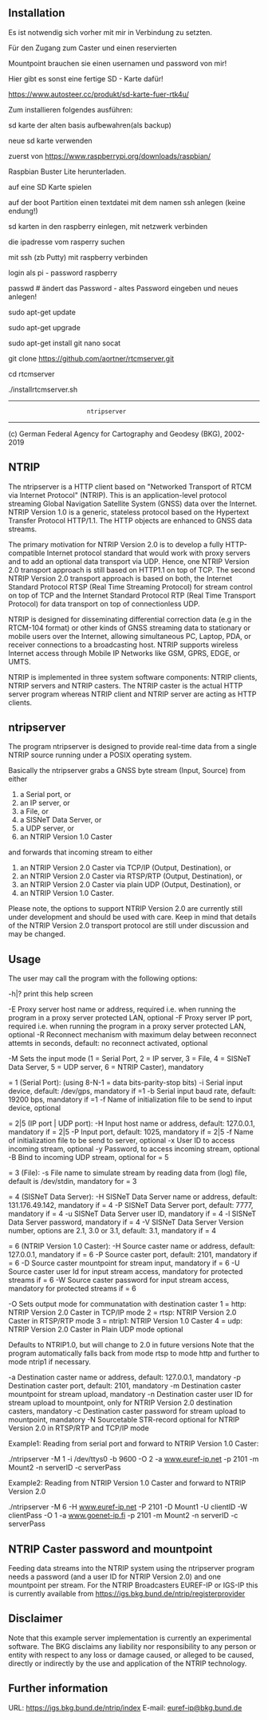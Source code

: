
Installation
------------

Es ist notwendig sich vorher mit mir in Verbindung zu setzten. 

Für den Zugang zum Caster und einen reservierten

Mountpoint brauchen sie einen usernamen und password von mir!

Hier gibt es sonst eine fertige SD - Karte dafür!

https://www.autosteer.cc/produkt/sd-karte-fuer-rtk4u/



Zum installieren folgendes ausführen:

sd karte der alten basis aufbewahren(als backup)

neue sd karte verwenden

zuerst von https://www.raspberrypi.org/downloads/raspbian/

Raspbian Buster Lite herunterladen. 

auf eine SD Karte spielen

auf der boot Partition einen textdatei mit dem namen ssh anlegen (keine endung!)

sd karten in den raspberry einlegen, mit netzwerk verbinden

die ipadresse vom rasperry suchen

mit ssh (zb Putty) mit raspberry verbinden

login als pi - password raspberry

passwd   # ändert das Password - altes Password eingeben und neues anlegen!

sudo apt-get update

sudo apt-get upgrade

sudo apt-get install git nano socat

 git clone https://github.com/aortner/rtcmserver.git


cd rtcmserver

./installrtcmserver.sh


----------------------------------------------------------------------
                          ntripserver
----------------------------------------------------------------------

(c) German Federal Agency for Cartography and Geodesy (BKG), 2002-2019


NTRIP
-----
The ntripserver is a HTTP client based on "Networked Transport of 
RTCM via Internet Protocol" (NTRIP). This is an application-level 
protocol streaming Global Navigation Satellite System (GNSS) data 
over the Internet. 
NTRIP Version 1.0 is a generic, stateless protocol based on the 
Hypertext Transfer Protocol HTTP/1.1. The HTTP objects are 
enhanced to GNSS data streams.

The primary motivation for NTRIP Version 2.0 is to develop a fully
HTTP-compatible Internet protocol standard that would work with proxy
servers and to add an optional data transport via UDP. Hence, one
NTRIP Version 2.0 transport approach is still based on HTTP1.1 on top
of TCP. The second NTRIP Version 2.0 transport approach is based on
both, the Internet Standard Protocol RTSP (Real Time Streaming Protocol)
for stream control on top of TCP and the Internet Standard Protocol RTP
(Real Time Transport Protocol) for data transport on top of
connectionless UDP.

NTRIP is designed for disseminating differential correction data 
(e.g in the RTCM-104 format) or other kinds of GNSS streaming data to
stationary or mobile users over the Internet, allowing simultaneous
PC, Laptop, PDA, or receiver connections to a broadcasting host. NTRIP
supports wireless Internet access through Mobile IP Networks like GSM,
GPRS, EDGE, or UMTS.

NTRIP is implemented in three system software components:
NTRIP clients, NTRIP servers and NTRIP casters. The NTRIP caster is the
actual HTTP server program whereas NTRIP client and NTRIP server are
acting as HTTP clients.


ntripserver
-----------
The program ntripserver is designed to provide real-time data
from a single NTRIP source running under a POSIX operating system.

Basically the ntripserver grabs a GNSS byte stream (Input, Source)
from either

1. a Serial port, or
2. an IP server, or
3. a File, or
4. a SISNeT Data Server, or
5. a UDP server, or
6. an NTRIP Version 1.0 Caster

and forwards that incoming stream to either

1. an NTRIP Version 2.0 Caster via TCP/IP (Output, Destination), or
2. an NTRIP Version 2.0 Caster via RTSP/RTP (Output, Destination), or
3. an NTRIP Version 2.0 Caster via plain UDP (Output, Destination), or
4. an NTRIP Version 1.0 Caster.

Please note, the options to support NTRIP Version 2.0 are currently still 
under development and should be used with care. Keep in mind that details
of the NTRIP Version 2.0 transport protocol are still under discussion
and may be changed.



Usage
-----
The user may call the program with the following options:

-h|? print this help screen

-E <ProxyHost>       Proxy server host name or address, required i.e. when
        	     running the program in a proxy server protected LAN,
        	     optional
-F <ProxyPort>       Proxy server IP port, required i.e. when running
        	     the program in a proxy server protected LAN, optional
-R <maxDelay>	     Reconnect mechanism with maximum delay between reconnect
        	     attemts in seconds, default: no reconnect activated,
        	     optional

-M <InputMode> Sets the input mode (1 = Serial Port, 2 = IP server,
   3 = File, 4 = SISNeT Data Server, 5 = UDP server, 6 = NTRIP Caster),
   mandatory

   <InputMode> = 1 (Serial Port): (using 8-N-1 = data bits-parity-stop bits)
   -i <Device>       Serial input device, default: /dev/gps, mandatory if
        	     <InputMode>=1
   -b <BaudRate>     Serial input baud rate, default: 19200 bps, mandatory
        	     if <InputMode>=1
   -f <InitFile>     Name of initialization file to be send to input device,
        	     optional

   <InputMode> = 2|5 (IP port | UDP port):
   -H <ServerHost>   Input host name or address, default: 127.0.0.1,
        	     mandatory if <InputMode> = 2|5
   -P <ServerPort>   Input port, default: 1025, mandatory if <InputMode>= 2|5
   -f <ServerFile>   Name of initialization file to be send to server,
        	     optional
   -x <ServerUser>   User ID to access incoming stream, optional
   -y <ServerPass>   Password, to access incoming stream, optional
   -B Bind to incoming UDP stream, optional for <InputMode> = 5

   <InputMode> = 3 (File):
   -s <File>	     File name to simulate stream by reading data from (log)
        	     file, default is /dev/stdin, mandatory for <InputMode> = 3

   <InputMode> = 4 (SISNeT Data Server):
   -H <SisnetHost>   SISNeT Data Server name or address,
        	     default: 131.176.49.142, mandatory if <InputMode> = 4
   -P <SisnetPort>   SISNeT Data Server port, default: 7777, mandatory if
        	     <InputMode> = 4
   -u <SisnetUser>   SISNeT Data Server user ID, mandatory if <InputMode> = 4
   -l <SisnetPass>   SISNeT Data Server password, mandatory if <InputMode> = 4
   -V <SisnetVers>   SISNeT Data Server Version number, options are 2.1, 3.0
        	     or 3.1, default: 3.1, mandatory if <InputMode> = 4

   <InputMode> = 6 (NTRIP Version 1.0 Caster):
   -H <SourceHost>   Source caster name or address, default: 127.0.0.1,
        	     mandatory if <InputMode> = 6
   -P <SourcePort>   Source caster port, default: 2101, mandatory if
        	     <InputMode> = 6
   -D <SourceMount>  Source caster mountpoint for stream input, mandatory if
        	     <InputMode> = 6
   -U <SourceUser>   Source caster user Id for input stream access, mandatory
        	     for protected streams if <InputMode> = 6
   -W <SourcePass>   Source caster password for input stream access, mandatory
        	     for protected streams if <InputMode> = 6

-O <OutputMode> Sets output mode for communatation with destination caster
   1 = http: NTRIP Version 2.0 Caster in TCP/IP mode
   2 = rtsp: NTRIP Version 2.0 Caster in RTSP/RTP mode
   3 = ntrip1: NTRIP Version 1.0 Caster
   4 = udp: NTRIP Version 2.0 Caster in Plain UDP mode
   optional

   Defaults to NTRIP1.0, but will change to 2.0 in future versions
   Note that the program automatically falls back from mode rtsp to mode http and
   further to mode ntrip1 if necessary.

   -a <DestHost>     Destination caster name or address, default: 127.0.0.1,
        	     mandatory
   -p <DestPort>     Destination caster port, default: 2101, mandatory
   -m <DestMount>    Destination caster mountpoint for stream upload,
        	     mandatory
   -n <DestUser>     Destination caster user ID for stream upload to
        	     mountpoint, only for NTRIP Version 2.0 destination
        	     casters, mandatory
   -c <DestPass>     Destination caster password for stream upload to
        	     mountpoint, mandatory
   -N <STR-record>   Sourcetable STR-record
        	     optional for NTRIP Version 2.0 in RTSP/RTP and TCP/IP mode


Example1: Reading from serial port and forward to NTRIP Version 1.0 Caster:

./ntripserver -M 1 -i /dev/ttys0 -b 9600 -O 2 -a www.euref-ip.net -p 2101 -m Mount2 
              -n serverID -c serverPass

Example2: Reading from NTRIP Version 1.0 Caster and forward to NTRIP Version 2.0

./ntripserver -M 6 -H www.euref-ip.net -P 2101 -D Mount1 -U clientID -W clientPass
              -O 1 -a www.goenet-ip.fi -p 2101 -m Mount2 -n serverID -c serverPass


NTRIP Caster password and mountpoint
------------------------------------
Feeding data streams into the NTRIP system using the ntripserver 
program needs a password (and a user ID for NTRIP Version 2.0)
and one mountpoint per stream.
For the NTRIP Broadcasters EUREF-IP or IGS-IP this is currently 
available from https://igs.bkg.bund.de/ntrip/registerprovider


Disclaimer
----------
Note that this example server implementation is currently an
experimental software. The BKG disclaims any liability nor
responsibility to any person or entity with respect to any loss or
damage caused, or alleged to be caused, directly or indirectly by the
use and application of the NTRIP technology.


Further information
-------------------
URL:    https://igs.bkg.bund.de/ntrip/index
E-mail: euref-ip@bkg.bund.de
